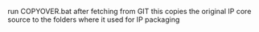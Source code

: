 run COPYOVER.bat after fetching from GIT this copies the original IP core source to the folders where it used for IP packaging
